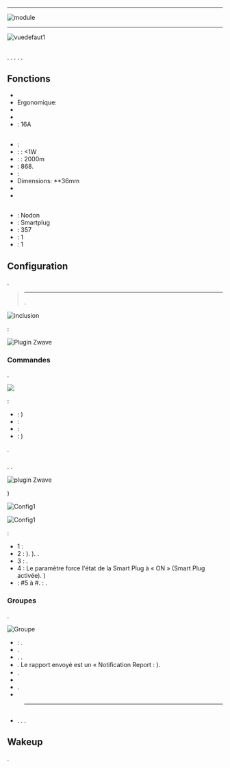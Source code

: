 # 

****

![module](images/nodon.smartplug/module.jpg)

****

![vuedefaut1](images/nodon.smartplug/vuedefaut1.jpg)

## 

. . . . .

## Fonctions

-   
-   Ergonomique: 
-   
-   
-   : 16A

## 

-    : 
-    :  : &lt;1W
-    :  : 2000m
-    : 868.
-   : 
-   Dimensions: **36mm
-   
-   

## 

-    : Nodon
-    : Smartplug
-    : 357
-    : 1
-    : 1

## Configuration

 [](https://doc.jeedom.com/en_US/plugins/automation%20protocol/openzwave/).

> ****
>
> .

![inclusion](images/nodon.smartplug/inclusion.jpg)

 :

![Plugin Zwave](images/nodon.smartplug/information.jpg)

### Commandes

.

![](images/nodon.smartplug/commandes.jpg)

 :

-    : )
-    : 
-    : 
-    : )

.

### 

. .

![ plugin Zwave](images/plugin/bouton_configuration.jpg)

)

![Config1](images/nodon.smartplug/config1.jpg)

![Config1](images/nodon.smartplug/config2.jpg)

 :

-   1 : 
-   2 : ). ). .
-   3 : .
-   4 : Le paramètre force l'état de la Smart Plug à « ON » (Smart Plug activée). )
-    : #5 à \#. : .

### Groupes

.

![Groupe](images/nodon.smartplug/groupe.jpg)

-    : .
-   . 
-   . .
-   . Le rapport envoyé est un « Notiﬁcation Report : ).
-   .
-   
-   .
-   

> ****
>
> 

## 

### 

-   . . .

## Wakeup

.

